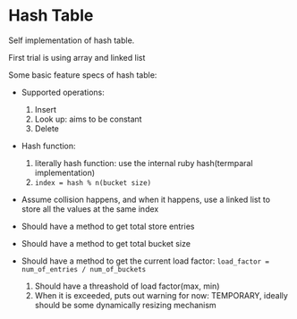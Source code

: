 # Hash Table

Self implementation of hash table. 

First trial is using array and linked list

Some basic feature specs of hash table:

+ Supported operations: 
  
  1. Insert
  2. Look up: aims to be constant
  3. Delete

+ Hash function: 
  1. literally hash function: use the internal ruby hash(termparal implementation)
  2. `index = hash % n(bucket size)`

+ Assume collision happens, and when it happens, use a linked list to store all the values at the same index

+ Should have a method to get total store entries

+ Should have a method to get total bucket size

+ Should have a method to get the current load factor: `load_factor = num_of_entries / num_of_buckets`
  1. Should have a threashold of load factor(max, min)
  2. When it is exceeded, puts out warning for now: TEMPORARY, ideally should be some dynamically resizing mechanism